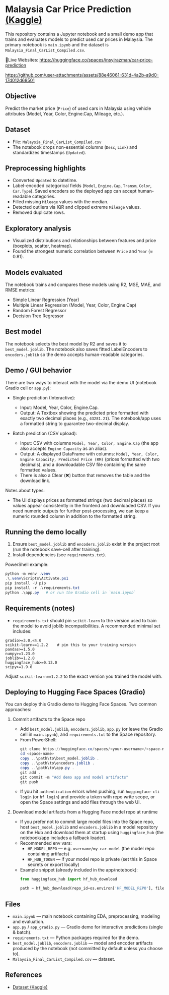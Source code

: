 # Malaysia Car Price Prediction [(Kaggle)](https://www.kaggle.com/code/insyirahazman/perodua-car-price-prediction)

This repository contains a Jupyter notebook and a small demo app that trains and evaluates models to predict used car prices in Malaysia. The primary notebook is `main.ipynb` and the dataset is `Malaysia_Final_CarList_Compiled.csv`.

🔗Live Websites: https://huggingface.co/spaces/insyirazman/car-price-prediction


https://github.com/user-attachments/assets/88e46061-631d-4a2b-a9d0-17d012d68501


## Objective
Predict the market price (`Price`) of used cars in Malaysia using vehicle attributes (Model, Year, Color, Engine.Cap, Mileage, etc.).

## Dataset
- File: `Malaysia_Final_CarList_Compiled.csv`
- The notebook drops non-essential columns (`Desc`, `Link`) and standardizes timestamps (`Updated`).

## Preprocessing highlights
- Converted `Updated` to datetime.
- Label-encoded categorical fields (`Model`, `Engine.Cap`, `Transm`, `Color`, `Car.Type`). Saved encoders so the deployed app can accept human-readable categories.
- Filled missing `Mileage` values with the median.
- Detected outliers via IQR and clipped extreme `Mileage` values.
- Removed duplicate rows.

## Exploratory analysis
- Visualized distributions and relationships between features and price (boxplots, scatter, heatmap).
- Found the strongest numeric correlation between `Price` and `Year` (≈ 0.81).

## Models evaluated
The notebook trains and compares these models using R2, MSE, MAE, and RMSE metrics:

- Simple Linear Regression (Year)
- Multiple Linear Regression (Model, Year, Color, Engine.Cap)
- Random Forest Regressor
- Decision Tree Regressor

## Best model
The notebook selects the best model by R2 and saves it to `best_model.joblib`. The notebook also saves fitted LabelEncoders to `encoders.joblib` so the demo accepts human-readable categories.

## Demo / GUI behavior
There are two ways to interact with the model via the demo UI (notebook Gradio cell or `app.py`):

- Single prediction (Interactive):
   - Input: Model, Year, Color, Engine.Cap.
   - Output: A Textbox showing the predicted price formatted with exactly two decimal places (e.g., `43281.21`). The notebook/app uses a formatted string to guarantee two-decimal display.

- Batch prediction (CSV upload):
   - Input: CSV with columns `Model, Year, Color, Engine.Cap` (the app also accepts `Engine Capacity` as an alias).
   - Output: A displayed DataFrame with columns: `Model, Year, Color, Engine Capacity, Predicted Price (RM)` (prices formatted with two decimals), and a downloadable CSV file containing the same formatted values.
   - There is also a Clear (✖) button that removes the table and the download link.

Notes about types:
- The UI displays prices as formatted strings (two decimal places) so values appear consistently in the frontend and downloaded CSV. If you need numeric outputs for further post-processing, we can keep a numeric rounded column in addition to the formatted string.

## Running the demo locally
1. Ensure `best_model.joblib` and `encoders.joblib` exist in the project root (run the notebook save-cell after training).
2. Install dependencies (see `requirements.txt`).

PowerShell example:
```powershell
python -m venv .venv
.\.venv\Scripts\Activate.ps1
pip install -U pip
pip install -r .\requirements.txt
python .\app.py   # or run the Gradio cell in `main.ipynb`
```

## Requirements (notes)
- `requirements.txt` should pin `scikit-learn` to the version used to train the model to avoid joblib incompatibilities. A recommended minimal set includes:

```
gradio>=3.0,<4.0
scikit-learn==1.2.2    # pin this to your training version
pandas>=1.5.0
numpy>=1.23.0
joblib>=1.2.0
huggingface_hub>=0.13.0
scipy>=1.9.0
```

Adjust `scikit-learn==1.2.2` to the exact version you trained the model with.

## Deploying to Hugging Face Spaces (Gradio)
You can deploy this Gradio demo to Hugging Face Spaces. Two common approaches:

1) Commit artifacts to the Space repo
    - Add `best_model.joblib`, `encoders.joblib`, `app.py` (or leave the Gradio cell in `main.ipynb`), and `requirements.txt` to the Space repository.
    - From PowerShell:
       ```powershell
       git clone https://huggingface.co/spaces/<your-username>/<space-name>
       cd <space-name>
       copy ..\path\to\best_model.joblib .
       copy ..\path\to\encoders.joblib .
       copy ..\path\to\app.py .
       git add .
       git commit -m "Add demo app and model artifacts"
       git push
       ```
    - If you hit `authentication` errors when pushing, run `huggingface-cli login` (or `hf login`) and provide a token with repo write scope, or open the Space settings and add files through the web UI.

2) Download model artifacts from a Hugging Face model repo at runtime
    - If you prefer not to commit large model files into the Space repo, host `best_model.joblib` and `encoders.joblib` in a model repository on the Hub and download them at startup using `huggingface_hub` (the notebook/app includes a fallback loader).
    - Recommended env vars:
       - `HF_MODEL_REPO` — e.g. `username/my-car-model` (the model repo containing artifacts)
       - `HF_HUB_TOKEN` — if your model repo is private (set this in Space secrets or export locally)
    - Example snippet (already included in the app/notebook):
       ```python
       from huggingface_hub import hf_hub_download

       path = hf_hub_download(repo_id=os.environ['HF_MODEL_REPO'], filename='best_model.joblib', token=os.environ.get('HF_HUB_TOKEN'))
       ```

## Files
- `main.ipynb` — main notebook containing EDA, preprocessing, modeling and evaluation.
- `app.py` / `app_gradio.py` — Gradio demo for interactive predictions (single & batch).
- `requirements.txt` — Python packages required for the demo.
- `best_model.joblib`, `encoders.joblib` — model and encoder artifacts produced by the notebook (not committed by default unless you choose to).
- `Malaysia_Final_CarList_Compiled.csv` — dataset.

## References
- [Dataset (Kaggle)](https://www.kaggle.com/datasets/norazrinnatasha/malaysia-car-list-price)
